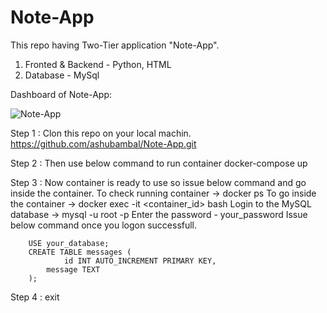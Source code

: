 # Note-App
This repo having Two-Tier application "Note-App".
1. Fronted & Backend - Python, HTML
2. Database - MySql

Dashboard of Note-App:

![Note-App](https://github.com/ashubambal/Note-App/assets/92073828/5543408f-2d28-4a3b-86bd-dc0cfb5d5989)

Step 1 : Clon this repo on your local machin.
	https://github.com/ashubambal/Note-App.git

Step 2 : Then use below command to run container
	docker-compose up

Step 3 : Now container is ready to use so issue below command and go inside the container.
	To check running container -> docker ps
	To go inside the container -> docker exec -it <container_id> bash
	Login to the MySQL database -> mysql -u root -p
		Enter the password - your_password
	Issue below command once you logon successfull.
		
  		USE your_database;
		CREATE TABLE messages (
	    		id INT AUTO_INCREMENT PRIMARY KEY,
   			message TEXT
		);

Step 4 : exit
